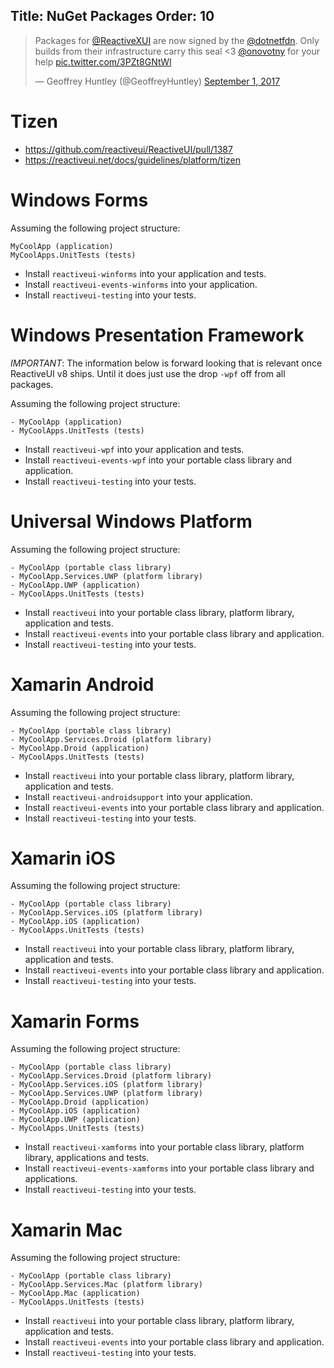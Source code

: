 Title: NuGet Packages
Order: 10
---

<blockquote class="twitter-tweet" data-lang="en"><p lang="en" dir="ltr">Packages for <a href="https://twitter.com/ReactiveXUI">@ReactiveXUI</a> are now signed by the <a href="https://twitter.com/dotnetfdn">@dotnetfdn</a>. Only builds from their infrastructure carry this seal &lt;3 <a href="https://twitter.com/onovotny">@onovotny</a> for your help <a href="https://t.co/3PZt8GNtWl">pic.twitter.com/3PZt8GNtWl</a></p>&mdash; Geoffrey Huntley (@GeoffreyHuntley) <a href="https://twitter.com/GeoffreyHuntley/status/903619522883497984">September 1, 2017</a></blockquote>
<script async src="//platform.twitter.com/widgets.js" charset="utf-8"></script>

# Tizen

* https://github.com/reactiveui/ReactiveUI/pull/1387
* https://reactiveui.net/docs/guidelines/platform/tizen

# Windows Forms

Assuming the following project structure:

```
MyCoolApp (application)
MyCoolApps.UnitTests (tests)
```

* Install `reactiveui-winforms` into your application and tests.
* Install `reactiveui-events-winforms` into your application.
* Install `reactiveui-testing` into your tests.

# Windows Presentation Framework

_IMPORTANT_: The information below is forward looking that is relevant once ReactiveUI v8 ships. Until it does just use the drop `-wpf` off from all packages.

Assuming the following project structure:

```
- MyCoolApp (application)
- MyCoolApps.UnitTests (tests)
```

* Install `reactiveui-wpf` into your application and tests.
* Install `reactiveui-events-wpf` into your portable class library and application.
* Install `reactiveui-testing` into your tests.

# Universal Windows Platform

Assuming the following project structure:

```
- MyCoolApp (portable class library)
- MyCoolApp.Services.UWP (platform library)
- MyCoolApp.UWP (application)
- MyCoolApps.UnitTests (tests)
```

* Install `reactiveui` into your portable class library, platform library, application and tests.
* Install `reactiveui-events` into your portable class library and application.
* Install `reactiveui-testing` into your tests.

# Xamarin Android

Assuming the following project structure:

```
- MyCoolApp (portable class library)
- MyCoolApp.Services.Droid (platform library)
- MyCoolApp.Droid (application)
- MyCoolApps.UnitTests (tests)
```

* Install `reactiveui` into your portable class library, platform library, application and tests.
* Install `reactiveui-androidsupport` into your application.
* Install `reactiveui-events` into your portable class library and application.
* Install `reactiveui-testing` into your tests.

# Xamarin iOS

Assuming the following project structure:

```
- MyCoolApp (portable class library)
- MyCoolApp.Services.iOS (platform library)
- MyCoolApp.iOS (application)
- MyCoolApps.UnitTests (tests)
```

* Install `reactiveui` into your portable class library, platform library, application and tests.
* Install `reactiveui-events` into your portable class library and application.
* Install `reactiveui-testing` into your tests.

# Xamarin Forms

Assuming the following project structure:

```
- MyCoolApp (portable class library)
- MyCoolApp.Services.Droid (platform library)
- MyCoolApp.Services.iOS (platform library)
- MyCoolApp.Services.UWP (platform library)
- MyCoolApp.Droid (application)
- MyCoolApp.iOS (application)
- MyCoolApp.UWP (application)
- MyCoolApps.UnitTests (tests)
```

* Install `reactiveui-xamforms` into your portable class library, platform library, applications and tests.
* Install `reactiveui-events-xamforms` into your portable class library and applications.
* Install `reactiveui-testing` into your tests.

# Xamarin Mac

Assuming the following project structure:

```
- MyCoolApp (portable class library)
- MyCoolApp.Services.Mac (platform library)
- MyCoolApp.Mac (application)
- MyCoolApps.UnitTests (tests)
```

* Install `reactiveui` into your portable class library, platform library, application and tests.
* Install `reactiveui-events` into your portable class library and application.
* Install `reactiveui-testing` into your tests.
